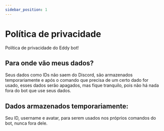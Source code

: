 ```yaml
---
sidebar_position: 1
---
```

# Política de privacidade
Política de privacidade do Eddy bot!
## Para onde vão meus dados?
Seus dados como IDs não saem do Discord, são armazenados temporariamente e após o comando que precisa de um certo dado for usado, esses dados serão apagados, mas fique tranquilo, pois não há nada fora do bot que use seus dados.
## Dados armazenados temporariamente:
Seu ID, username e avatar, para serem usados nos próprios comandos do bot, nunca fora dele.